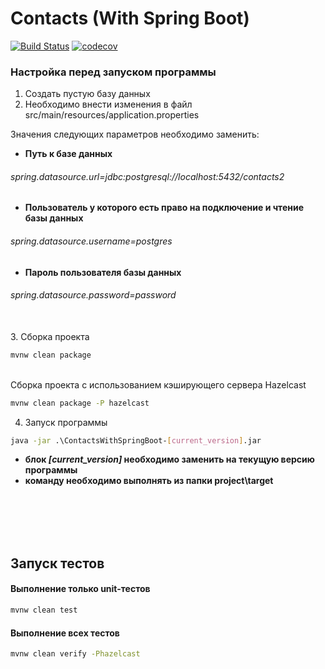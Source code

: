 # Contacts (With Spring Boot)
[![Build Status](https://travis-ci.org/GolovchenkoA/ContactsWithSpringBoot.svg?branch=master)](https://travis-ci.org/GolovchenkoA/ContactsWithSpringBoot)
[![codecov](https://codecov.io/gh/GolovchenkoA/ContactsWithSpringBoot/branch/master/graph/badge.svg)](https://codecov.io/gh/GolovchenkoA/ContactsWithSpringBoot)
### Настройка перед запуском программы

1. Создать пустую базу данных
2. Необходимо внести изменения в файл src/main/resources/application.properties

Значения следующих параметров необходимо заменить:

* **Путь к базе данных**<br />
###### _spring.datasource.url=jdbc:postgresql://localhost:5432/contacts2_

* **Пользователь у которого есть право на подключение и чтение базы данных**<br />
###### _spring.datasource.username=postgres_

* **Пароль пользователя базы данных**<br />
###### _spring.datasource.password=password_
<br />
3. Сборка проекта</br>

```sh
mvnw clean package 
```
</br>
Сборка проекта с использованием кэширующего сервера Hazelcast<br />

```sh
mvnw clean package -P hazelcast
```
4. Запуск программы
```sh
java -jar .\ContactsWithSpringBoot-[current_version].jar
```

* **блок _[current_version]_ необходимо заменить на текущую версию программы**
* **команду необходимо выполнять из папки project\target**

</br>
</br>
</br>
</br>

## Запуск тестов

#### Выполнение только unit-тестов
```sh
mvnw clean test
```
#### Выполнение всех тестов
```sh
mvnw clean verify -Phazelcast
```